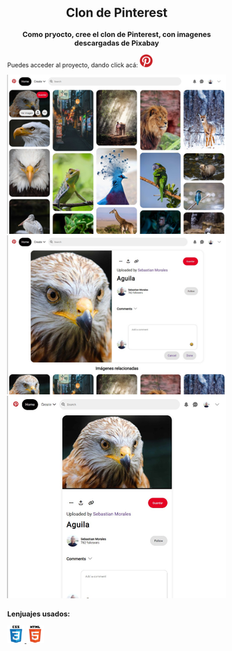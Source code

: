<h1 align="center">Clon de Pinterest</h1>
<h3 align="center">Como pryocto, cree el clon de Pinterest, con imagenes descargadas de Pixabay</h3>
<p>Puedes acceder al proyecto, dando click acá: <a href="https://jsebasmorales.github.io/proyecto_clon_google/"><img src="./assets/pinterest.png" width="30" ></a></p>
<img src="./assets/screen_1.jpg" alt="Imagen clon de pinterest" width="auto" />
<img src="./assets/screen_2.jpg" alt="Imagen clon de pinterest" width="auto" />
<img src="./assets/screen_3.jpg" alt="Imagen clon de pinterest" width="auto" />

<h3 align="left">Lenjuajes usados:</h3>
<p align="left"> <a href="https://www.w3schools.com/css/" target="_blank" rel="noreferrer"> <img src="https://raw.githubusercontent.com/devicons/devicon/master/icons/css3/css3-original-wordmark.svg" alt="css3" width="40" height="40"/> </a> <a href="https://www.w3.org/html/" target="_blank" rel="noreferrer"> <img src="https://raw.githubusercontent.com/devicons/devicon/master/icons/html5/html5-original-wordmark.svg" alt="html5" width="40" height="40"/> </a>
